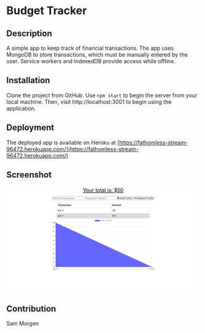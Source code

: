 # Budget Tracker

## Description

A simple app to keep track of financial transactions. The app uses MongoDB to store transactions, which must be manually entered by the user. Service workers and IndexedDB provide access while offline.

## Installation

Clone the project from GitHub. Use `npm start` to begin the server from your local machine. Then, visit http://localhost:3001 to begin using the application.

## Deployment

The deployed app is available on Heroku at [https://fathomless-stream-96472.herokuapp.com/](https://fathomless-stream-96472.herokuapp.com/)

## Screenshot

<img src="images/fathomless-stream-96472.herokuapp.com.png">

## Contribution

Sam Morgen
